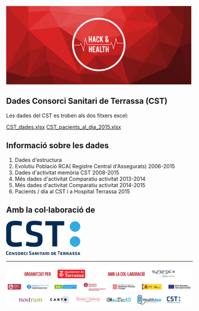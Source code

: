 <img src="../../images/hachandhealth_banner.png" alt="" style="width: 500px;"/>

## Dades Consorci Sanitari de Terrassa (CST) 


Les dades del CST es troben als dos fitxers excel:

[CST_dades.xlsx](./CST_dades.xlsx)
[CST_pacients_al_dia_2015.xlsx](./CST_pacients_al_dia_2015.xlsx)


## Informació sobre les dades
1. Dades d'estructura
2. Evolutiu  Població  RCA( Registre Central d'Assegurats) 2006-2015
3. Dades d'activitat memòria CST 2008-2015
4. Més dades d'activitat Comparatiu activitat 2013-2014
5. Més dades d'activitat Comparatiu activitat 2014-2015
6. Pacients / dia al CST i a Hospital Terrassa 2015


## Amb la col·laboració de
<img src="../../images/logo_CST.png" alt="" style="width: 200px;"/>

---
![](../../images/banner_cat.png) 
![](../../images/colaboradores_hack-health.png) 